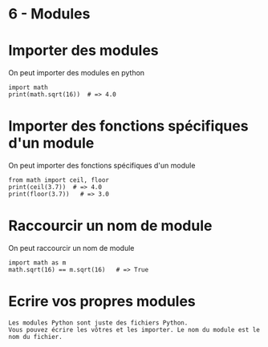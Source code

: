 6 - Modules
===========

# Importer des modules

On peut importer des modules en python

```
import math
print(math.sqrt(16))  # => 4.0
```
# Importer des fonctions spécifiques d'un module
On peut importer des fonctions spécifiques d'un module

```
from math import ceil, floor
print(ceil(3.7))  # => 4.0
print(floor(3.7))   # => 3.0
```
# Raccourcir un nom de module
On peut raccourcir un nom de module
```
import math as m
math.sqrt(16) == m.sqrt(16)   # => True
```
# Ecrire vos propres modules
```
Les modules Python sont juste des fichiers Python.
Vous pouvez écrire les vôtres et les importer. Le nom du module est le nom du fichier.
```

